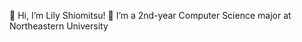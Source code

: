 👋 Hi, I’m Lily Shiomitsu!
🌱 I’m a 2nd-year Computer Science major at Northeastern University

<!---
lilyshiomitsu/lilyshiomitsu is a ✨ special ✨ repository because its `README.md` (this file) appears on your GitHub profile.
You can click the Preview link to take a look at your changes.
--->
